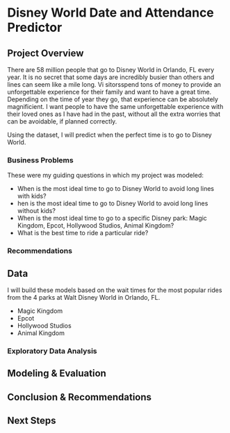 # Disney World Date and Attendance Predictor

## Project Overview

There are 58 million people that go to Disney World in Orlando, FL every year. It is no secret that some days are incredibly busier than others and lines can seem like a mile long. Vi sitorsspend tons of money to provide an unforgettable experience for their family and want to have a great time. Depending on the time of year they go, that experience can be absolutely magnificient. I want people to have the same unforgettable experience with their loved ones as I have had in the past, without all the extra worries that can be avoidable, if planned correctly. 

Using the dataset, I will predict when the perfect time is to go to Disney World. 

### Business Problems

These were my guiding questions in which my project was modeled:

<ul>
  <li>When is the most ideal time to go to Disney World to avoid long lines with kids?</li>
  <li>hen is the most ideal time to go to Disney World to avoid long lines without kids?</li>
  <li>When is the most ideal time to go to a specific Disney park: Magic Kingdom, Epcot, Hollywood Studios, Animal Kingdom?</li>
  <li>What is the best time to ride a particular ride?</li>
  </ul>
  
### Recommendations

## Data

I will build these models based on the wait times for the most popular rides from the 4 parks at Walt Disney World in Orlando, FL. 
<ul>
  <li>Magic Kingdom</li>
  <li>Epcot</li>
  <li>Hollywood Studios</li>
  <li>Animal Kingdom</li>
  </ul>






### Exploratory Data Analysis


## Modeling & Evaluation


## Conclusion & Recommendations

## Next Steps
